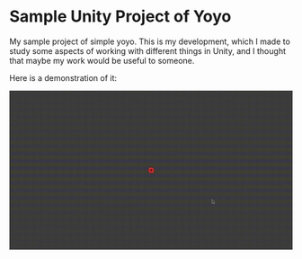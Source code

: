 # Sample Unity Project of Yoyo
My sample project of simple yoyo. This is my development, which I made to study some aspects of working with different things in Unity, and I thought that maybe my work would be useful to someone.

Here is a demonstration of it:

<p align="center">
 <img width=800px src="demo.gif" alt="Project logo"></a>
</p>
